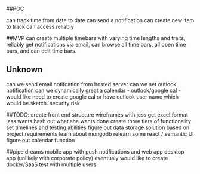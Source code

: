 ##POC

can track time from date to date
can send a notification
can create new item to track
can access reliably

##MVP
can create multiple timebars with varying time lengths and traits, reliably get notifications via email, can browse all time bars, all open time bars, and can edit time bars.

## Unknown

can we send email notifcation from hosted server
can we set outlook notification
can we dynamically great a calendar - outlook/google cal - would like need to create google cal or have outlook user name which would be sketch. security risk

##TODO:
create front end structure wireframes with jess
get excel format jess wants
hash out what she wants done
create three tiers of functionality
set timelines and testing abilities
figure out data storage solution based on project requirements
learn about mongodb
relearn some react / semantic UI
figure out calendar function

##pipe dreams
mobile app with push notifications and web app
desktop app (unlikely with corporate policy)
eventualy would like to create docker/SaaS
test with multiple users
